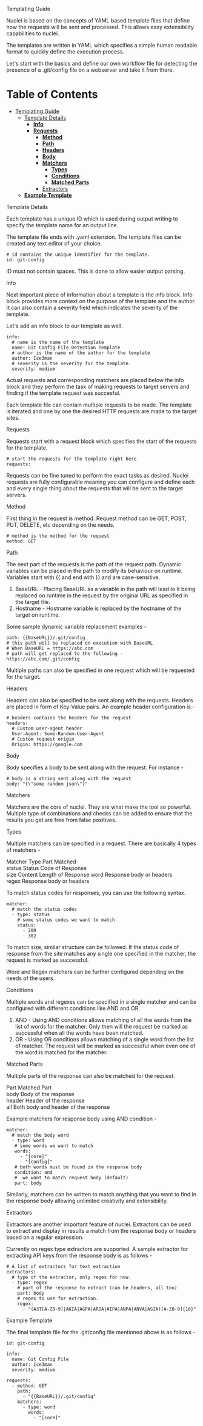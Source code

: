 Templating Guide

Nuclei is based on the concepts of YAML based template files that define how the requests will be sent and processed. This allows easy extensibility capabilities to nuclei.

The templates are written in YAML which specifies a simple human readable format to quickly define the execution process. 

Let's start with the basics and define our own workflow file for detecting the presence of a .git/config file on a webserver and take it from there.

Table of Contents
=================

   * [Templating Guide](#templating-guide)
      * [Template Details](#template-details)
         * [<strong>Info</strong>](#info)
         * [<strong>Requests</strong>](#requests)
            * [<strong>Method</strong>](#method)
            * [<strong>Path</strong>](#path)
            * [<strong>Headers</strong>](#headers)
            * [<strong>Body</strong>](#body)
            * [<strong>Matchers</strong>](#matchers)
               * [<strong>Types</strong>](#types)
               * [<strong>Conditions</strong>](#conditions)
               * [<strong>Matched Parts</strong>](#matched-parts)
            * [Extractors](#extractors)
      * [<strong>Example Template</strong>](#example-template)

Template Details

Each template has a unique ID which is used during output writing to specify the template name for an output line.

The template file ends with .yaml extension. The template files can be created any text editor of your choice.

    # id contains the unique identifier for the template.
    id: git-config

ID must not contain spaces. This is done to allow easier output parsing.

Info

Next important piece of information about a template is the info block. Info block provides more context on the purpose of the template and the author. It can also contain a severity field which indicates the severity of the template.

Let's add an info block to our template as well.

    info:
      # name is the name of the template
      name: Git Config File Detection Template
      # author is the name of the author for the template
      author: Ice3man
      # severity is the severity for the template.
      severity: medium

Actual requests and corresponding matchers are placed below the info block and they perform the task of making requests to target servers and finding if the template request was succesful.

Each template file can contain multiple requests to be made. The template is iterated and one by one the desired HTTP requests are made to the target sites.

Requests

Requests start with a request block which specifies the start of the requests for the template. 

    # start the requests for the template right here
    requests:

Requests can be fine tuned to perform the exact tasks as desired. Nuclei requests are fully configurable meaning you can configure and define each and every single thing about the requests that will be sent to the target servers.

Method

First thing in the request is method. Request method can be GET, POST, PUT, DELETE, etc depending on the needs. 

    # method is the method for the request
    method: GET

Path

The next part of the requests is the path of the request path. Dynamic variables can be placed in the path to modify its behaviour on runtime. Variables start with {{ and end with }} and are case-sensitive. 

1. BaseURL - Placing BaseURL as a variable in the path will lead to it being replaced on runtime in the request by the original URL as specified in the target file.
2. Hostname - Hostname variable is replaced by the hostname of the target on runtime.

Some sample dynamic variable replacement examples - 

    path: {{BaseURL}}/.git/config
    # this path will be replaced on execution with BaseURL
    # When BaseURL = https://abc.com
    # path will get replaced to the following - 
    https://abc.com/.git/config

Multiple paths can also be specified in one request which will be requested for the target.

Headers

Headers can also be specified to be sent along with the requests. Headers are placed in form of Key-Value pairs. An example header configuration is - 

    # headers contains the headers for the request
    headers:
      # Custom user-agent header
      User-Agent: Some-Random-User-Agent
      # Custom request origin
      Origin: https://google.com

Body 

Body specifies a body to be sent along with the request. For instance - 

    # body is a string sent along with the request
    body: "{\"some random json\"}"

Matchers 

Matchers are the core of nuclei. They are what make the tool so powerful. Multiple type of combinations and checks can be added to ensure that the results you get are free from false positives.

Types

Multiple matchers can be specified in a request. There are basically 4 types of matchers - 

  Matcher Type	Part Matched              
  status      	Status Code of Response   
  size        	Content Length of Response
  word        	Response body or headers  
  regex       	Response body or headers  

To match status codes for responses, you can use the following syntax.

    matcher:
      # match the status codes
      - type: status
        # some status codes we want to match
        status:
          - 200
          - 302

To match size, similar structure can be followed. If the status code of response from the site matches any single one specified in the matcher, the request is marked as successful.

Word and Regex matchers can be further configured depending on the needs of the users. 

Conditions

Multiple words and regexes can be specified in a single matcher and can be configured with different conditions like AND and OR. 

1. AND - Using AND conditions allows matching of all the words from the list of words for the matcher. Only then will the request be marked as successful when all the words have been matched.
2. OR - Using OR conditions allows matching of a single word from the list of matcher. The request will be marked as successful when even one of the word is matched for the matcher.

Matched Parts 

Multiple parts of the response can also be matched for the request. 

  Part  	Matched Part                        
  body  	Body of the response                
  header	Header of the response              
  all   	Both body and header of the response

Example matchers for response body using AND condition - 

    matcher:
      # match the body word
      - type: word
       # some words we want to match
       words: 
         - "[core]"
         - "[config]"
       # both words must be found in the response body
       condition: and
       #  we want to match request body (default)
       part: body

Similarly, matchers can be written to match anything that you want to find in the response body allowing unlimited creativity and extensibility.

Extractors

Extractors are another important feature of nuclei. Extractors can be used to extract and display in results a match from the response body or headers based on a regular expression.

Currently on regex type extractors are supported. A sample extractor for extracting API keys from the response body is as follows - 

    # A list of extractors for text extraction
    extractors:
      # type of the extractor, only regex for now.
      - type: regex
        # part of the response to extract (can be headers, all too)
        part: body
        # regex to use for extraction.
        regex:
          - "(A3T[A-Z0-9]|AKIA|AGPA|AROA|AIPA|ANPA|ANVA|ASIA)[A-Z0-9]{16}"

Example Template

The final template file for the .git/config file mentioned above is as follows - 

    id: git-config
    
    info:
      name: Git Config File
      author: Ice3man
      severity: medium
    
    requests:
      - method: GET
        path:
          - "{{BaseURL}}/.git/config"
        matchers:
          - type: word
            words:
              - "[core]"
